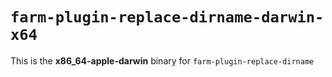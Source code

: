 # `farm-plugin-replace-dirname-darwin-x64`

This is the **x86_64-apple-darwin** binary for `farm-plugin-replace-dirname`
